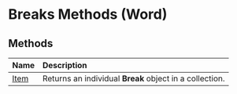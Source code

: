 
# Breaks Methods (Word)

## Methods



|**Name**|**Description**|
|:-----|:-----|
|[Item](da2ee054-e7df-8e16-0034-c76b294456d4.md)|Returns an individual  **Break** object in a collection.|
